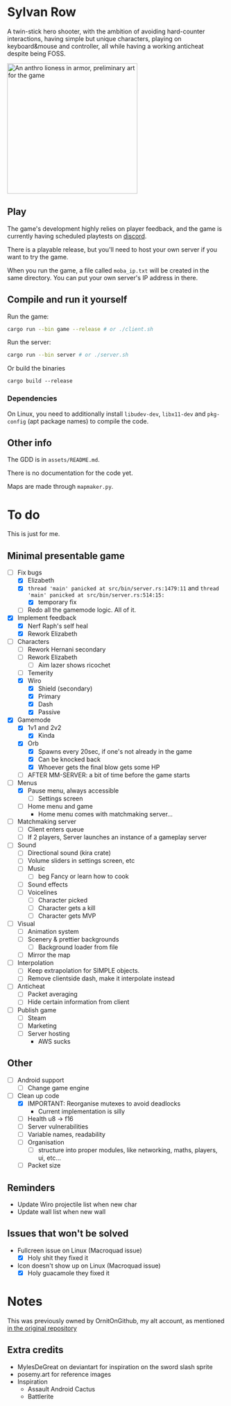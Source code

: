 # Sylvan Row
A twin-stick hero shooter, with the ambition of avoiding hard-counter interactions, having simple but unique characters, playing on keyboard&mouse and controller, all while having a working anticheat despite being FOSS.

<img src="assets/characters/cynewynn/textures/banner.png" width="300" title="Preliminary art of one of the characters" alt="An anthro lioness in armor, preliminary art for the game"/>

## Play

The game's development highly relies on player feedback, and the game is currently having scheduled playtests on [discord](https://discord.gg/4SbwGZeYcx).

There is a playable release, but you'll need to host your own server if you want to try the game.

When you run the game, a file called `moba_ip.txt` will be created in the same directory. You can put your own server's IP address in there.

## Compile and run it yourself

Run the game:
```sh
cargo run --bin game --release # or ./client.sh
```
Run the server:
```sh
cargo run --bin server # or ./server.sh
```
Or build the binaries
```
cargo build --release
```

### Dependencies

On Linux, you need to additionally install `libudev-dev`, `libx11-dev` and `pkg-config` (apt package names) to compile the code.

## Other info

The GDD is in `assets/README.md`.

There is no documentation for the code yet.

Maps are made through `mapmaker.py`.

# To do

This is just for me.

## Minimal presentable game
- [ ] Fix bugs
  - [x] Elizabeth
  - [x] `thread 'main' panicked at src/bin/server.rs:1479:11` and `thread 'main' panicked at src/bin/server.rs:514:15:`
    - [x] temporary fix
  - [ ] Redo all the gamemode logic. All of it.
- [x] Implement feedback
  - [x] Nerf Raph's self heal
  - [x] Rework Elizabeth
- [ ] Characters
  - [ ] Rework Hernani secondary
  - [ ] Rework Elizabeth
    - [ ] Aim lazer shows ricochet
  - [ ] Temerity
  - [x] Wiro
    - [x] Shield (secondary)
    - [x] Primary
    - [x] Dash
    - [x] Passive
- [x] Gamemode
  - [x] 1v1 and 2v2
    - [x] Kinda
  - [x] Orb
    - [x] Spawns every 20sec, if one's not already in the game
    - [x] Can be knocked back
    - [x] Whoever gets the final blow gets some HP
  - [ ] AFTER MM-SERVER: a bit of time before the game starts
- [ ] Menus
  - [x] Pause menu, always accessible
    - [ ] Settings screen
  - [ ] Home menu and game
    - Home menu comes with matchmaking server...
- [ ] Matchmaking server
  - [ ] Client enters queue
  - [ ] If 2 players, Server launches an instance of a gameplay server
- [ ] Sound
  - [ ] Directional sound (kira crate)
  - [ ] Volume sliders in settings screen, etc
  - [ ] Music
    - [ ] beg Fancy or learn how to cook
  -  [ ] Sound effects
  -  [ ] Voicelines
     -  [ ] Character picked
     -  [ ] Character gets a kill
     -  [ ] Character gets MVP
- [ ] Visual
  - [ ] Animation system
  - [ ] Scenery & prettier backgrounds
    - [ ] Background loader from file
  - [ ] Mirror the map
- [ ] Interpolation
  - [ ] Keep extrapolation for SIMPLE objects.
  - [ ] Remove clientside dash, make it interpolate instead
- [ ] Anticheat
  - [ ] Packet averaging
  - [ ] Hide certain information from client
- [ ] Publish game
  - [ ] Steam
  - [ ] Marketing
  - [ ] Server hosting
    - AWS sucks

## Other

- [ ] Android support
  - [ ] Change game engine
- [ ] Clean up code
  - [x] IMPORTANT: Reorganise mutexes to avoid deadlocks
    - Current implementation is silly
  - [ ] Health u8 -> f16
  - [ ] Server vulnerabilities
  - [ ] Variable names, readability
  - [ ] Organisation
    - [ ] structure into proper modules, like networking, maths, players, ui, etc...
  - [ ] Packet size

## Reminders
- Update Wiro projectile list when new char
- Update wall list when new wall

## Issues that won't be solved

- Fullcreen issue on Linux (Macroquad issue)
  - [x] Holy shit they fixed it
- Icon doesn't show up on Linux (Macroquad issue)
  - [x] Holy guacamole they fixed it

# Notes

This was previously owned by OrnitOnGithub, my alt account, as mentioned [in the original repository](https://github.com/OrnitOnGithub/moba?tab=readme-ov-file#notice)

## Extra credits

- MylesDeGreat on deviantart for inspiration on the sword slash sprite
- posemy.art for reference images
- Inspiration
  - Assault Android Cactus
  - Battlerite
